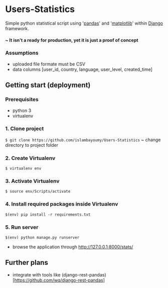 # Users-Statistics
Simple python statistical script using '[pandas](https://pandas.pydata.org/)' and '[matplotlib](https://matplotlib.org/)' within [Django](https://www.djangoproject.com) framework.
#### ~ It isn't a ready for production, yet it is just a proof of concept 

### Assumptions
* uploaded file formate must be CSV
* data columns [user_id, country, language, user_level, created_time]

## Getting start (deployment)
### Prerequisites
* python 3
* virtualenv

### 1. Clone project
`$ git clone https://github.com/islambayoumy/Users-Statistics`
~ change directory to project folder  

### 2. Create Virtualenv
`$ virtualenv env`

### 3. Activate Virtualenv
`$ source env/Scripts/activate`

### 4. Install required packages inside Virtualenv
`$(env) pip install -r requirements.txt`

### 5. Run server
`$(env) python manage.py runserver`

* browse the application through http://127.0.0.1:8000/stats/

 ## Further plans
 - integrate with tools like (django-rest-pandas)[https://github.com/wq/django-rest-pandas]
